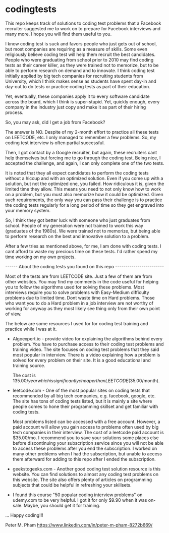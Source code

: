 # codingtests

This repo keeps track of solutions to coding test problems that a Facebook recruiter suggested
me to work on to prepare for Facebook interviews and many more. I hope you will find them useful to you. 

I know coding test is suck and favors people who just gets out of school, but most companies are 
requiring as a measure of skills. Some even religiously believe coding test will help them recruit the best candidates. People who were graduating from school prior to 2010 may find coding tests as 
their career killer, as they were trained not to memorize, but to be able to perform research 
on demand and to innovate. I think coding test initially applied by big tech companies for 
recruiting students from University, which I think makes sense as students have spent day-in 
and day-out to do tests or practice coding tests as part of their education. 

Yet, eventually, these companies apply it to every software candidate across the board, which I think is super-stupid. Yet, quickly enough, every company in the industry just copy and make it as part of their hiring process.

So, you may ask, did I get a job from Facebook? 

The answer is NO. Despite of my 2-month effort to practice all these tests on LEETCODE, etc. 
I only managed to remember a few problems. So, my coding test interview is often partial successful.

Then, I got contact by a Google recruiter, but again, these recruiters cant help themselves but forcing me to go through the coding test. Being nice, I accepted the challenge, and again, I can only complete one of the two tests. 

It is noted that they all expect candidates to perform the coding tests without a hiccup and with an optimized solution. Even if you come up with a solution, but not the optimized one, you failed. How ridiculous it is, given the limited time they allow. This means you need to not only know how to work on a problem, but you must also memorize how it could be optimized. Given such requirements, the only way you can pass their challenge is to practice the coding tests regularly for a long period of time so they get engraved into your memory system.

So, I think they got better luck with someone who just graduates from school. People of my generation were not trained to work this way (graduates of the 1980s). We were trained not to memorize, but being able to perform research on the best and innovative solution to a problem.

After a few tries as mentioned above, for me, I am done with coding tests. I cant afford to waste my precious time on these tests. I'd rather spend my time working on my own projects.


------  About the coding tests you found on this repo ------------------------

Most of the tests are from LEETCODE site. Just a few of them are from other websites. You
may find my comments in the code useful for helping you to follow the algorithms used for
solving these problems. Most interviews require you to solve problems with Easy-Medium 
difficulty problems due to limited time. Dont waste time on Hard problems. Those who want
you to do a Hard problem in a job interview are not worthy of working for anyway as they 
most likely see thing only from their own point of view.

The below are some resources I used for for coding test training and practice while I was
at it.

- Algoexpert.io - provide video for explaining the algorithms behind every problem.
    You have to purchase access to their coding test problems and training video.
    The site focuses on coding test problems that they said most popular in interview.
    There is a video explaining how a problem is solved for every problem on their site.
    It is a good educational and training source. 

    The cost is $135.00/year which is significantly cheaper than LEETCODE ($35.00/month).

- leetcode.com - One of the most popular sites on coding tests that recommended by all big
    tech companies, e.g. facebook, google, etc.  The site has tons of coding tests listed,
    but it is mainly a site where people comes to hone their programming skillset and get
    familiar with coding tests.

    Most problems listed can be accessed with a free account. However, a paid account will
    allow you gain access to problems often used by big tech companies in their interview.
    The cost of a leetcode paid account is $35.00/mo. I recommend you to save your solutions some
    places else before discontinuing your subscription service since you will not be able 
    to access these problems after you end the subscription. I worked on many other problems when I had the subscription, but unable to access them afterward for adding to this repo after I ended the subscription.

- geekstogeeks.com - Another good coding test solution resource is this website. You can find 
    solutions to almost any coding test problems on this website. The site also offers plenty 
    of articles on programming subjects that could be helpful in refreshing your skillsets.

- I found this course "50 popular coding interview problems" on udemy.com to be very helpful. 
  I got it for only $9.90 when it was on-sale. Maybe, you should get it for training.
  
... Happy coding!!!

Peter M. Pham
https://www.linkedin.com/in/peter-m-pham-8272b669/




  

 




 



  






 




